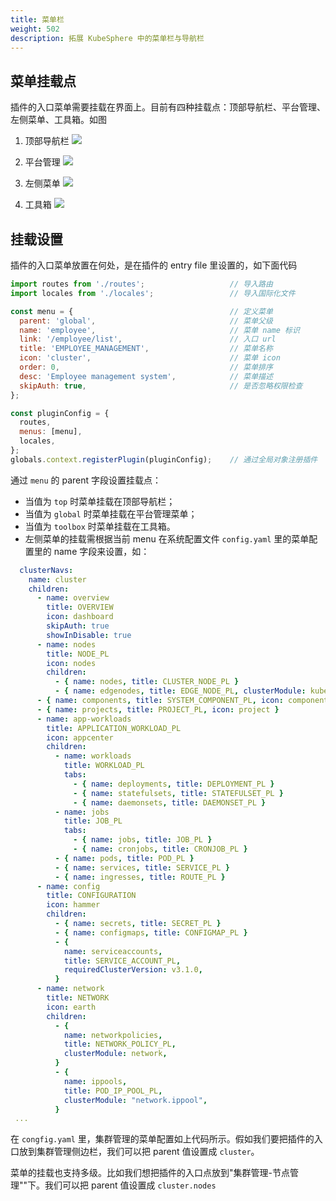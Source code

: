 ```yaml
---
title: 菜单栏
weight: 502
description: 拓展 KubeSphere 中的菜单栏与导航栏
---
```


## 菜单挂载点
插件的入口菜单需要挂载在界面上。目前有四种挂载点：顶部导航栏、平台管理、左侧菜单、工具箱。如图

1. 顶部导航栏
![](/images/pluggable-arch/menu1.png)

2. 平台管理
![](/images/pluggable-arch/menu2.png)

3. 左侧菜单
   ![](/images/pluggable-arch/menu4.png)
4. 工具箱
   ![](/images/pluggable-arch/menu3.png)

## 挂载设置
插件的入口菜单放置在何处，是在插件的 entry file 里设置的，如下面代码

```javascript
import routes from './routes';                   // 导入路由
import locales from './locales';                 // 导入国际化文件

const menu = {                                   // 定义菜单 
  parent: 'global',                              // 菜单父级
  name: 'employee',                              // 菜单 name 标识 
  link: '/employee/list',                        // 入口 url    
  title: 'EMPLOYEE_MANAGEMENT',                  // 菜单名称  
  icon: 'cluster',                               // 菜单 icon
  order: 0,                                      // 菜单排序  
  desc: 'Employee management system',            // 菜单描述
  skipAuth: true,                                // 是否忽略权限检查
};

const pluginConfig = {
  routes,
  menus: [menu],
  locales,
};
globals.context.registerPlugin(pluginConfig);    // 通过全局对象注册插件
```

通过 `menu` 的 parent 字段设置挂载点：
* 当值为 `top` 时菜单挂载在顶部导航栏；
* 当值为 `global` 时菜单挂载在平台管理菜单；
* 当值为 `toolbox` 时菜单挂载在工具箱。
* 左侧菜单的挂载需根据当前 menu 在系统配置文件 `config.yaml` 里的菜单配置里的 name 字段来设置，如：
```yaml
  clusterNavs:
    name: cluster
    children:
      - name: overview
        title: OVERVIEW
        icon: dashboard
        skipAuth: true
        showInDisable: true
      - name: nodes
        title: NODE_PL
        icon: nodes
        children:
          - { name: nodes, title: CLUSTER_NODE_PL }
          - { name: edgenodes, title: EDGE_NODE_PL, clusterModule: kubeedge }
      - { name: components, title: SYSTEM_COMPONENT_PL, icon: components }
      - { name: projects, title: PROJECT_PL, icon: project }
      - name: app-workloads
        title: APPLICATION_WORKLOAD_PL
        icon: appcenter
        children:
          - name: workloads
            title: WORKLOAD_PL
            tabs:
              - { name: deployments, title: DEPLOYMENT_PL }
              - { name: statefulsets, title: STATEFULSET_PL }
              - { name: daemonsets, title: DAEMONSET_PL }
          - name: jobs
            title: JOB_PL
            tabs:
              - { name: jobs, title: JOB_PL }
              - { name: cronjobs, title: CRONJOB_PL }
          - { name: pods, title: POD_PL }
          - { name: services, title: SERVICE_PL }
          - { name: ingresses, title: ROUTE_PL }
      - name: config
        title: CONFIGURATION
        icon: hammer
        children:
          - { name: secrets, title: SECRET_PL }
          - { name: configmaps, title: CONFIGMAP_PL }
          - {
            name: serviceaccounts,
            title: SERVICE_ACCOUNT_PL,
            requiredClusterVersion: v3.1.0,
          }
      - name: network
        title: NETWORK
        icon: earth
        children:
          - {
            name: networkpolicies,
            title: NETWORK_POLICY_PL,
            clusterModule: network,
          }
          - {
            name: ippools,
            title: POD_IP_POOL_PL,
            clusterModule: "network.ippool",
          }
 ...
```
在 `congfig.yaml` 里，集群管理的菜单配置如上代码所示。假如我们要把插件的入口放到集群管理侧边栏，我们可以把 parent 值设置成 `cluster`。

菜单的挂载也支持多级。比如我们想把插件的入口点放到"集群管理-节点管理""下。我们可以把 parent 值设置成 `cluster.nodes`